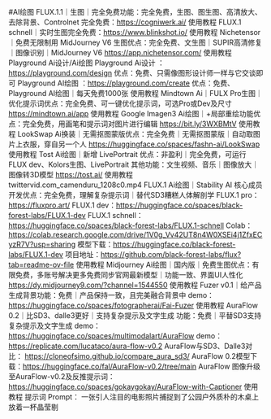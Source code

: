 #AI绘图
FLUX.1.1｜生图｜完全免费功能：完全免费，生图、图生图、高清放大、去除背景、Controlnet 完全免费：https://cogniwerk.ai/
使用教程
FLUX.1 schnell｜实时生图完全免费：https://www.blinkshot.io/
使用教程
Nichetensor ｜免费无限制用 MidJourney V6 生图优点：完全免费、文生图｜SUPIR高清修复｜图像识别｜MidJourney V6 https://app.nichetensor.com/
使用教程
Playground Ai设计/Ai绘图 Playground Ai设计 ：https://playground.com/design 优点：免费、只需像图形设计师一样与它交谈即可 Playground AI绘图 ：https://playground.com/create 优点：免费、Playground AI绘图｜每天免费1000张
使用教程
Mindtown Ai｜FULX Pro生图｜优化提示词优点：完全免费、可一键优化提示词，可选Pro或Dev及尺寸 https://mindtown.ai/app
使用教程
Google Imagen3 Ai绘图｜+局部重绘功能优点：完全免费，用画笔和提示词对图片进行编辑 https://bit.ly/3WXBMtV
使用教程
LookSwap Ai换装｜无需抠图蒙版优点：完全免费｜无需抠图蒙版｜自动取图片上衣服，穿自另一个人 https://huggingface.co/spaces/fashn-ai/LookSwap
使用教程
Tost Ai绘图｜新增 LivePortrait 优点：非盈利｜完全免费，可运行FLUX dev、Kolors生图、LivePortrait 其他功能：文生视频、音乐｜图像放大｜图像转3D模型 https://tost.ai/
使用教程
twittervid.com_camenduru_1208c0.mp4
FLUX.1 Ai绘图｜Stability AI 核心成员开发优点：完全免费，理解复杂提示词｜替代SD3糟糕人体解剖学 FLUX.1 pro：https://fluxpro.art/ FLUX.1 dev：https://huggingface.co/spaces/black-forest-labs/FLUX.1-dev FLUX.1 schnell：https://huggingface.co/spaces/black-forest-labs/FLUX.1-schnell Colab：https://colab.research.google.com/drive/1V0g_Vv42UT8n4W0XSEi4j1ZfxECyzR7V?usp=sharing 模型下载：https://huggingface.co/black-forest-labs/FLUX.1-dev 项目地址：https://github.com/black-forest-labs/flux?tab=readme-ov-file
使用教程
Midjourney Ai绘图｜国内版｜免费生图优点：有限免费，多账号解决更多免费同步官网最新模型｜功能一致、界面UI人性化 https://dy.midjourney9.com/?channel=1544550
使用教程
Fuzer v0.1｜给产品生成背景功能：免费｜产品保持一致，且完美融合背景中 demo：https://huggingface.co/spaces/fotographerai/Fai-Fuzer
使用教程
AuraFlow 0.2｜比SD3、dalle3更好｜支持复杂提示及文字生成
功能：免费｜平替SD3支持复杂提示及文字生成
demo：https://huggingface.co/spaces/multimodalart/AuraFlow demo：https://replicate.com/lucataco/aura-flow-v0.2
AuraFlow与SD3、Dalle3对比： https://cloneofsimo.github.io/compare_aura_sd3/ AuraFlow 0.2模型下载：https://huggingface.co/fal/AuraFlow-v0.2/tree/main AuraFlow 图像升级至AuraFlow-v0.2及反推提示词： https://huggingface.co/spaces/gokaygokay/AuraFlow-with-Captioner
使用教程
提示词
Prompt：
一张引人注目的电影照片捕捉到了公园户外质朴的木桌上放着一杯晶莹剔